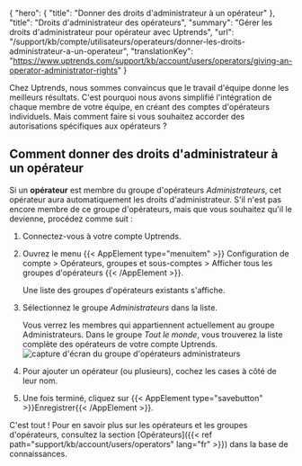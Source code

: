 {
  "hero": {
    "title": "Donner des droits d'administrateur à un opérateur"
  },
  "title": "Droits d'administrateur des opérateurs",
  "summary": "Gérer les droits d'administrateur pour opérateur avec Uptrends",
  "url": "/support/kb/compte/utilisateurs/operateurs/donner-les-droits-administrateur-a-un-operateur",
  "translationKey": "https://www.uptrends.com/support/kb/account/users/operators/giving-an-operator-administrator-rights"
}

Chez Uptrends, nous sommes convaincus que le travail d'équipe donne les meilleurs résultats. C'est pourquoi nous avons simplifié l'intégration de chaque membre de votre équipe, en créant des comptes d'opérateurs individuels. Mais comment faire si vous souhaitez accorder des autorisations spécifiques aux opérateurs ?

## Comment donner des droits d'administrateur à un opérateur

Si un **opérateur** est membre du groupe d'opérateurs *Administrateurs*, cet opérateur aura automatiquement les droits d'administrateur. S'il n'est pas encore membre de ce groupe d'opérateurs, mais que vous souhaitez qu'il le devienne, procédez comme suit :

1. Connectez-vous à votre compte Uptrends.
2. Ouvrez le menu {{< AppElement type="menuitem" >}} Configuration de compte > Opérateurs, groupes et sous-comptes > Afficher tous les groupes d'opérateurs {{< /AppElement >}}.

   Une liste des groupes d'opérateurs existants s'affiche.
3. Sélectionnez le groupe *Administrateurs* dans la liste.

   Vous verrez les membres qui appartiennent actuellement au groupe Administrateurs. Dans le groupe *Tout le monde*, vous trouverez la liste complète des opérateurs de votre compte Uptrends.  
   ![capture d'écran du groupe d'opérateurs administrateurs](/img/content/scr-accountsetup-operatorgroups-administrators.min.png)

4. Pour ajouter un opérateur (ou plusieurs), cochez les cases à côté de leur nom.
5. Une fois terminé, cliquez sur {{< AppElement type="savebutton" >}}Enregistrer{{< /AppElement >}}.

C'est tout ! Pour en savoir plus sur les opérateurs et les groupes d'opérateurs, consultez la section [Opérateurs]({{< ref path="support/kb/account/users/operators" lang="fr" >}}) dans la base de connaissances.
